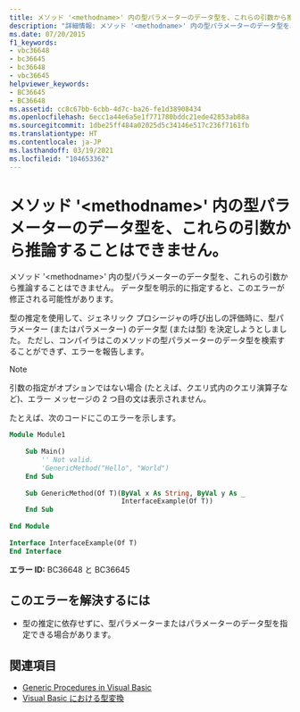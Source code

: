 ```yaml
---
title: メソッド '<methodname>' 内の型パラメーターのデータ型を、これらの引数から推論することはできません。
description: "詳細情報: メソッド '<methodname>' 内の型パラメーターのデータ型を、これらの引数から推論することはできません"
ms.date: 07/20/2015
f1_keywords:
- vbc36648
- bc36645
- bc36648
- vbc36645
helpviewer_keywords:
- BC36645
- BC36648
ms.assetid: cc8c67bb-6cbb-4d7c-ba26-fe1d38908434
ms.openlocfilehash: 6ecc1a44e6a5e1f771780bddc21ede42853ab88a
ms.sourcegitcommit: 1dbe25ff484a02025d5c34146e517c236f7161fb
ms.translationtype: HT
ms.contentlocale: ja-JP
ms.lasthandoff: 03/19/2021
ms.locfileid: "104653362"
---
```

# <a name="data-types-of-the-type-parameters-in-method-methodname-cannot-be-inferred-from-these-arguments"></a>メソッド '\<methodname>' 内の型パラメーターのデータ型を、これらの引数から推論することはできません。

メソッド '\<methodname>' 内の型パラメーターのデータ型を、これらの引数から推論することはできません。 データ型を明示的に指定すると、このエラーが修正される可能性があります。  
  
 型の推定を使用して、ジェネリック プロシージャの呼び出しの評価時に、型パラメーター (またはパラメーター) のデータ型 (または型) を決定しようとしました。 ただし、コンパイラはこのメソッドの型パラメーターのデータ型を検索することができず、エラーを報告します。  
  
> [!NOTE]
> 引数の指定がオプションではない場合 (たとえば、クエリ式内のクエリ演算子など)、エラー メッセージの 2 つ目の文は表示されません。  
  
 たとえば、次のコードにこのエラーを示します。  
  
```vb  
Module Module1  
  
    Sub Main()  
        '' Not valid.  
        'GenericMethod("Hello", "World")  
    End Sub  
  
    Sub GenericMethod(Of T)(ByVal x As String, ByVal y As _  
                            InterfaceExample(Of T))  
    End Sub  
  
End Module  
  
Interface InterfaceExample(Of T)  
End Interface  
```  
  
 **エラー ID:** BC36648 と BC36645  
  
## <a name="to-correct-this-error"></a>このエラーを解決するには  
  
- 型の推定に依存せずに、型パラメーターまたはパラメーターのデータ型を指定できる場合があります。  
  
## <a name="see-also"></a>関連項目

- [Generic Procedures in Visual Basic](../programming-guide/language-features/data-types/generic-procedures.md)
- [Visual Basic における型変換](../programming-guide/language-features/data-types/type-conversions.md)
